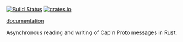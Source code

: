 [![Build Status](https://travis-ci.org/dwrensha/capnp-futures-rs.svg?branch=master)](https://travis-ci.org/dwrensha/capnp-futures-rs)
[![crates.io](http://meritbadge.herokuapp.com/capnp-futures)](https://crates.io/crates/capnp-futures)

[documentation](https://docs.capnproto-rust.org/capnp-futures)

Asynchronous reading and writing of Cap'n Proto messages in Rust.